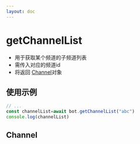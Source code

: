 ```yaml
---
layout: doc
---
```

# getChannelList
- 用于获取某个频道的子频道列表
- 需传入对应的频道id
- 将返回 [Channel](https://bot.q.qq.com/wiki/develop/api-v2/server-inter/channel/manage/channel/model.html#channel)对象
## 使用示例
```javascript
// ...
const channelList=await bot.getChannelList("abc")
console.log(channelList)
```
## Channel


